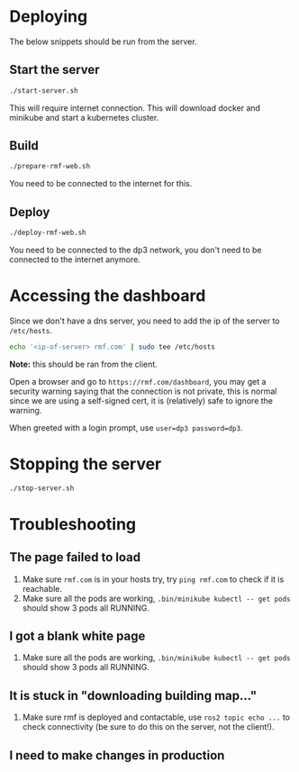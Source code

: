 # Deploying

The below snippets should be run from the server.

## Start the server
```bash
./start-server.sh
```
This will require internet connection. This will download docker and minikube and start a kubernetes cluster.

## Build
```bash
./prepare-rmf-web.sh
```
You need to be connected to the internet for this.

## Deploy
```bash
./deploy-rmf-web.sh
```
You need to be connected to the dp3 network, you don't need to be connected to the internet anymore.

# Accessing the dashboard
Since we don't have a dns server, you need to add the ip of the server to `/etc/hosts`.
```bash
echo '<ip-of-server> rmf.com' | sudo tee /etc/hosts
```
**Note:** this should be ran from the client.

Open a browser and go to `https://rmf.com/dashboard`, you may get a security warning saying that the connection is not private, this is normal since we are using a self-signed cert, it is (relatively) safe to ignore the warning.

When greeted with a login prompt, use `user=dp3 password=dp3`.

# Stopping the server
```bash
./stop-server.sh
```

# Troubleshooting

## The page failed to load

1. Make sure `rmf.com` is in your hosts try, try `ping rmf.com` to check if it is reachable.
2. Make sure all the pods are working, `.bin/minikube kubectl -- get pods` should show 3 pods all RUNNING.

## I got a blank white page

1. Make sure all the pods are working, `.bin/minikube kubectl -- get pods` should show 3 pods all RUNNING.

## It is stuck in "downloading building map..."

1. Make sure rmf is deployed and contactable, use `ros2 topic echo ...` to check connectivity (be sure to do this on the server, not the client!).

## I need to make changes in production

